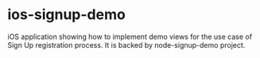 # ios-signup-demo
iOS application showing how to implement demo views for the use case of Sign Up registration process. It is backed by node-signup-demo project.
